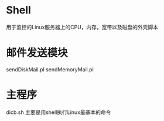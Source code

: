 # Shell
用于监控的Linux服务器上的CPU，内存，宽带以及磁盘的外壳脚本
# 邮件发送模块
 sendDiskMail.pl
 sendMemoryMail.pl
# 主程序
dicb.sh 主要是用shell执行Linux最基本的命令

